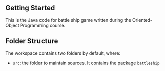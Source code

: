 ## Getting Started

This is the Java code for battle ship game written during the Oriented-Object Programming course.

## Folder Structure

The workspace contains two folders by default, where:

- `src`: the folder to maintain sources. It contains the package `battleship`
